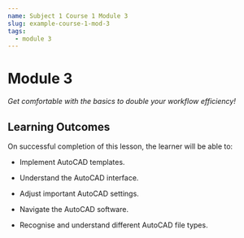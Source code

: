 ```yaml
---
name: Subject 1 Course 1 Module 3
slug: example-course-1-mod-3
tags:
  - module 3
---
```


# Module 3

_Get comfortable with the basics to double your workflow efficiency!_

## Learning Outcomes

On successful completion of this lesson, the learner will be able to:

- Implement AutoCAD templates.

- Understand the AutoCAD interface.

- Adjust important AutoCAD settings.

- Navigate the AutoCAD software.

- Recognise and understand different AutoCAD file types.
